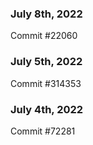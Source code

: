 ### July 8th, 2022

Commit #22060

### July 5th, 2022

Commit #314353


### July 4th, 2022

Commit #72281
